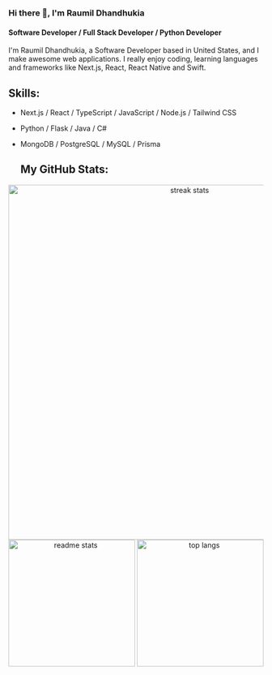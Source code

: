 

### Hi there 👋, I'm Raumil Dhandhukia
#### Software Developer / Full Stack Developer / Python Developer
I'm Raumil Dhandhukia, a Software Developer based in United States, and I make awesome web applications. I really enjoy coding, learning languages and frameworks like Next.js, React, React Native and Swift.

## Skills: 
- Next.js / React / TypeScript / JavaScript / Node.js / Tailwind CSS
- Python / Flask / Java / C#
- MongoDB / PostgreSQL / MySQL / Prisma




  ## My GitHub Stats:

 <div align=center>
  <img width=700 src="https://github-readme-streak-stats-salesp07.vercel.app/?user=raumildhandhukia&count_private=true&theme=react&border_radius=10" alt="streak stats"/>
   <br/>
  <img height=250 src="https://github-readme-stats-salesp07.vercel.app/api?username=raumildhandhukia&count_private=true&show_icons=true&theme=react&rank_icon=github&border_radius=10" alt="readme stats" />
<!--   <br/> -->
  <img height=250 src="https://github-readme-stats-salesp07.vercel.app/api/top-langs/?username=raumildhandhukia&hide=ShaderLab,HLSL&langs_count=8&layout=compact&theme=react&border_radius=10&size_weight=0.5&count_weight=0.5&exclude_repo=github-readme-stats" alt="top langs" />
</div>


